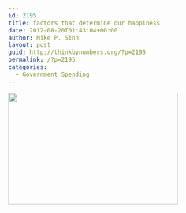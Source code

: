 ```yaml
---
id: 2195
title: factors that determine our happiness
date: 2012-08-20T01:43:04+00:00
author: Mike P. Sinn
layout: post
guid: http://thinkbynumbers.org/?p=2195
permalink: /?p=2195
categories:
  - Government Spending
---
```

[<img class="aligncenter size-full wp-image-2196" title="happiness-factors1" src="https://i0.wp.com/thinkbynumbers.org/wp-content/uploads/2012/08/happiness-factors1.jpg?resize=344%2C226" alt="" width="344" height="226" srcset="https://i0.wp.com/thinkbynumbers.org/wp-content/uploads/2012/08/happiness-factors1.jpg?w=344&ssl=1 344w, https://i0.wp.com/thinkbynumbers.org/wp-content/uploads/2012/08/happiness-factors1.jpg?resize=300%2C197&ssl=1 300w" sizes="(max-width: 344px) 100vw, 344px" data-recalc-dims="1" />](https://i0.wp.com/thinkbynumbers.org/wp-content/uploads/2012/08/happiness-factors1.jpg)